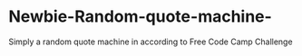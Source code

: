 # Newbie-Random-quote-machine-
Simply a random quote machine in according to Free Code Camp Challenge
